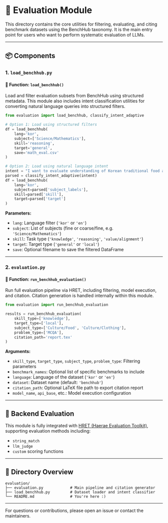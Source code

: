 # 📘 Evaluation Module

This directory contains the core utilities for filtering, evaluating, and citing benchmark datasets using the BenchHub taxonomy. It is the main entry point for users who want to perform systematic evaluation of LLMs.

---

## 📦 Components

### 1. `load_benchhub.py`

#### 🔹 Function: `load_benchhub()`

Load and filter evaluation subsets from BenchHub using structured metadata. This module also includes intent classification utilities for converting natural language queries into structured filters.

```python
from evaluation import load_benchhub, classify_intent_adaptive

# Option 1: Load using structured filters
df = load_benchhub(
    lang='kor',
    subject=['Science/Mathematics'],
    skill='reasoning',
    target='general',
    save='math_eval.csv'
)

# Option 2: Load using natural language intent
intent = "I want to evaluate understanding of Korean traditional food and clothing."
parsed = classify_intent_adaptive(intent)
df = load_benchhub(
    lang='kor',
    subject=parsed['subject_labels'],
    skill=parsed['skill'],
    target=parsed['target']
)
```

**Parameters:**

* `lang`: Language filter (`'kor'` or `'en'`)
* `subject`: List of subjects (fine or coarse/fine, e.g. `'Science/Mathematics'`)
* `skill`: Task type (`'knowledge'`, `'reasoning'`, `'value/alignment'`)
* `target`: Target type (`'general'` or `'local'`)
* `save`: Optional filename to save the filtered DataFrame

---

### 2. `evaluation.py`

#### 🔹 Function: `run_benchhub_evaluation()`

Run full evaluation pipeline via HRET, including filtering, model execution, and citation. Citation generation is handled internally within this module.

```python
from evaluation import run_benchhub_evaluation

results = run_benchhub_evaluation(
    skill_type=['knowledge'],
    target_type=['local'],
    subject_type=['Culture/Food', 'Culture/Clothing'],
    problem_type=['MCQA'],
    citation_path='report.tex'
)
```

**Arguments:**

* `skill_type`, `target_type`, `subject_type`, `problem_type`: Filtering parameters
* `benchmark_names`: Optional list of specific benchmarks to include
* `language`: Language of the dataset (`'kor'` or `'en'`)
* `dataset`: Dataset name (default: `'benchhub'`)
* `citation_path`: Optional LaTeX file path to export citation report
* `model_name`, `api_base`, etc.: Model execution configuration

---

## 🧪 Backend Evaluation

This module is fully integrated with [HRET (Haerae Evaluation Toolkit)](https://github.com/HAE-RAE/haerae-evaluation-toolkit/), supporting evaluation methods including:

* `string_match`
* `llm_judge`
* `custom` scoring functions

---

## 📂 Directory Overview

```
evaluation/
├── evaluation.py            # Main pipeline and citation generator
├── load_benchhub.py         # Dataset loader and intent classifier
└── README.md                # You're here :)
```

---

For questions or contributions, please open an issue or contact the maintainers.
